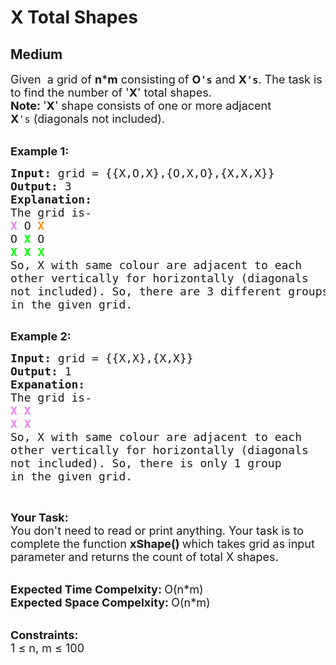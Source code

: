# X Total Shapes
## Medium 
<div class="problem-statement" style="user-select: auto;">
                <p style="user-select: auto;"></p><p style="user-select: auto;"><span style="font-size: 18px; user-select: auto;">Given&nbsp; a grid of <strong style="user-select: auto;">n</strong>*<strong style="user-select: auto;">m</strong>&nbsp;consisting<strong style="user-select: auto;">&nbsp;</strong>of <strong style="user-select: auto;">O<code style="user-select: auto;">'s</code></strong>&nbsp;and <strong style="user-select: auto;">X<code style="user-select: auto;">'s</code></strong>. The task is to find the number of '<strong style="user-select: auto;">X</strong>' total shapes.<br style="user-select: auto;">
<strong style="user-select: auto;">Note:&nbsp;</strong>'<strong style="user-select: auto;">X</strong>' shape consists of one or more adjacent <strong style="user-select: auto;">X</strong><code style="user-select: auto;">'s</code>&nbsp;(diagonals not included).</span><br style="user-select: auto;">
&nbsp;</p>

<p style="user-select: auto;"><span style="font-size: 18px; user-select: auto;"><strong style="user-select: auto;">Example 1:</strong></span></p>

<pre style="user-select: auto;"><span style="font-size: 18px; user-select: auto;"><strong style="user-select: auto;">Input: </strong>grid = {{X,O,X},{O,X,O},{X,X,X}}
<strong style="user-select: auto;">Output: </strong>3
<strong style="user-select: auto;">Explanation: 
</strong>The grid is-
<span style="color: rgb(238, 130, 238); user-select: auto;"><strong style="user-select: auto;">X</strong></span> O <span style="color: rgb(255, 140, 0); user-select: auto;"><strong style="user-select: auto;">X</strong></span>
O <span style="color: rgb(0, 255, 0); user-select: auto;"><strong style="user-select: auto;">X</strong></span> O
<strong style="user-select: auto;"><span style="color: rgb(0, 255, 0); user-select: auto;">X</span> <span style="color: rgb(0, 255, 0); user-select: auto;">X</span> <span style="color: rgb(0, 255, 0); user-select: auto;">X</span>
</strong>So, X with same colour are adjacent to each 
other vertically for horizontally (diagonals 
not included). So, there are 3 different groups 
in the given grid.</span><span style="font-size: 18px; user-select: auto;"><strong style="user-select: auto;">
</strong></span>
</pre>

<p style="user-select: auto;"><span style="font-size: 18px; user-select: auto;"><strong style="user-select: auto;">Example 2:</strong></span></p>

<pre style="user-select: auto;"><span style="font-size: 18px; user-select: auto;"><strong style="user-select: auto;">Input: </strong>grid = {{X,X},{X,X}}
<strong style="user-select: auto;">Output: </strong>1
<strong style="user-select: auto;">Expanation: 
</strong>The grid is- 
<span style="color: rgb(238, 130, 238); user-select: auto;"><strong style="user-select: auto;">X</strong></span> <span style="color: rgb(238, 130, 238); user-select: auto;"><strong style="user-select: auto;">X</strong></span>
<strong style="user-select: auto;"><span style="color: rgb(238, 130, 238); user-select: auto;">X</span> <span style="color: rgb(238, 130, 238); user-select: auto;">X</span></strong>
So, X with same colour are adjacent to each
other vertically for horizontally (diagonals
not included). So, there is only 1 group
in the given grid.</span>
</pre>

<p style="user-select: auto;">&nbsp;</p>

<p style="user-select: auto;"><span style="font-size: 18px; user-select: auto;"><strong style="user-select: auto;">Your Task:</strong><br style="user-select: auto;">
You don't need to read or print anything. Your task is to complete the function <strong style="user-select: auto;">xShape()&nbsp;</strong>which takes grid as input parameter and returns the count of total X shapes.</span><br style="user-select: auto;">
&nbsp;</p>

<p style="user-select: auto;"><span style="font-size: 18px; user-select: auto;"><strong style="user-select: auto;">Expected Time Compelxity:&nbsp;</strong>O(n*m)<br style="user-select: auto;">
<strong style="user-select: auto;">Expected Space Compelxity:&nbsp;</strong>O(n*m)</span><br style="user-select: auto;">
&nbsp;</p>

<p style="user-select: auto;"><span style="font-size: 18px; user-select: auto;"><strong style="user-select: auto;">Constraints:</strong><br style="user-select: auto;">
1 ≤ n, m&nbsp;≤ 100</span></p>
 <p style="user-select: auto;"></p>
            </div>